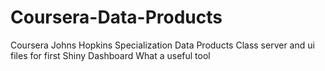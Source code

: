 # Coursera-Data-Products
Coursera Johns Hopkins Specialization Data Products Class
server and ui files for first Shiny Dashboard
What a useful tool
